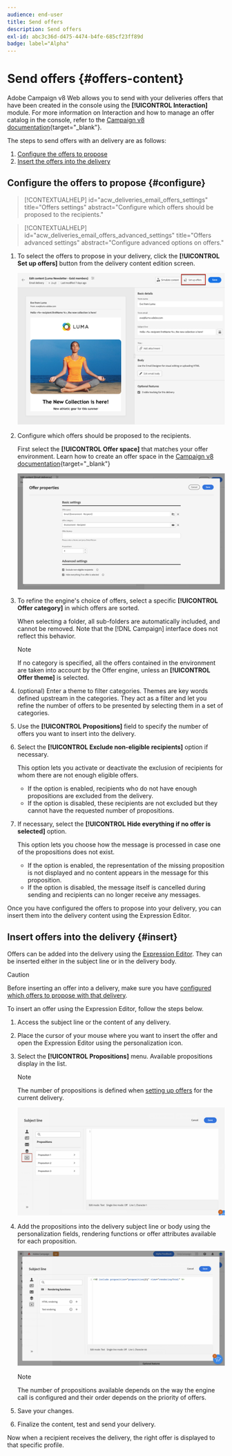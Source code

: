 ```yaml
---
audience: end-user
title: Send offers
description: Send offers
exl-id: abc3c36d-d475-4474-b4fe-685cf23ff89d
badge: label="Alpha" 
---
```


# Send offers {#offers-content}

Adobe Campaign v8 Web allows you to send with your deliveries offers that have been created in the console using the **[!UICONTROL Interaction]** module. For more information on Interaction and how to manage an offer catalog in the console, refer to the [Campaign v8 documentation](https://experienceleague.adobe.com/docs/campaign/campaign-v8/offers/interaction.html){target="_blank"}.

The steps to send offers with an delivery are as follows:

1. [Configure the offers to propose](#configure)
1. [Insert the offers into the delivery](#insert)

## Configure the offers to propose {#configure}

>[!CONTEXTUALHELP]
>id="acw_deliveries_email_offers_settings"
>title="Offers settings"
>abstract="Configure which offers should be proposed to the recipients."

>[!CONTEXTUALHELP]
>id="acw_deliveries_email_offers_advanced_settings"
>title="Offers advanced settings"
>abstract="Configure advanced options on offers."

1. To select the offers to propose in your delivery, click the **[!UICONTROL Set up offers]** button from the delivery content edition screen.

    ![](assets/setup-offers.png)

1. Configure which offers should be proposed to the recipients.

    First select the **[!UICONTROL Offer space]** that matches your offer environment. Learn how to create an offer space in the [Campaign v8 documentation](https://experienceleague.adobe.com/docs/campaign/campaign-v8/offers/interaction-settings/interaction-offer-spaces.html){target="_blank"}

    ![](assets/create-content-offers.png)

1. To refine the engine's choice of offers, select a specific **[!UICONTROL Offer category]** in which offers are sorted.

    When selecting a folder, all sub-folders are automatically included, and cannot be removed. Note that the [!DNL Campaign] interface does not reflect this behavior.

    >[!NOTE]
    >
    >If no category is specified, all the offers contained in the environment are taken into account by the Offer engine, unless an **[!UICONTROL Offer theme]** is selected.

1. (optional) Enter a theme to filter categories. Themes are key words defined upstream in the categories. They act as a filter and let you refine the number of offers to be presented by selecting them in a set of categories. 

1. Use the **[!UICONTROL Propositions]** field to specify the number of offers you want to insert into the delivery.

1. Select the **[!UICONTROL Exclude non-eligible recipients]** option if necessary.

    This option lets you activate or deactivate the exclusion of recipients for whom there are not enough eligible offers.
    
    * If the option is enabled, recipients who do not have enough propositions are excluded from the delivery.
    * If the option is disabled, these recipients are not excluded but they cannot have the requested number of propositions.

1. If necessary, select the **[!UICONTROL Hide everything if no offer is selected]** option.

    This option lets you choose how the message is processed in case one of the propositions does not exist.
    
    * If the option is enabled, the representation of the missing proposition is not displayed and no content appears in the message for this proposition.
    * If the option is disabled, the message itself is cancelled during sending and recipients can no longer receive any messages.

Once you have configured the offers to propose into your delivery, you can insert them into the delivery content using the Expression Editor.

## Insert offers into the delivery {#insert}

Offers can be added into the delivery using the [Expression Editor](v8/personalization/gs-personalization.md#access). They can be inserted either in the subject line or in the delivery body.

>[!CAUTION]
>
>Before inserting an offer into a delivery, make sure you have [configured which offers to propose with that delivery](#configure).

To insert an offer using the Expression Editor, follow the steps below.

1. Access the subject line or the content of any delivery.

1. Place the cursor of your mouse where you want to insert the offer and open the Expression Editor using the personalization icon.

1. Select the **[!UICONTROL Propositions]** menu. Available propositions display in the list.

    >[!NOTE]
    >
    >The number of propositions is defined when [setting up offers](#configure) for the current delivery.

    ![](assets/offer-insertion.png)

1. Add the propositions into the delivery subject line or body using the personalization fields, rendering functions or offer attributes available for each proposition.

    ![](assets/offer-inserted.png)

    >[!NOTE]
    >
    >The number of propositions available depends on the way the engine call is configured and their order depends on the priority of offers.

1. Save your changes.

1. Finalize the content, test and send your delivery.

Now when a recipient receives the delivery, the right offer is displayed to that specific profile.

